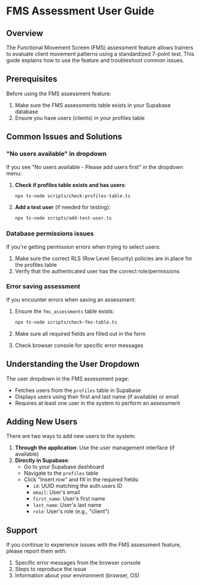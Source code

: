 # FMS Assessment User Guide

## Overview

The Functional Movement Screen (FMS) assessment feature allows trainers to evaluate client movement patterns using a standardized 7-point test. This guide explains how to use the feature and troubleshoot common issues.

## Prerequisites

Before using the FMS assessment feature:

1. Make sure the FMS assessments table exists in your Supabase database
2. Ensure you have users (clients) in your profiles table

## Common Issues and Solutions

### "No users available" in dropdown

If you see "No users available - Please add users first" in the dropdown menu:

1. **Check if profiles table exists and has users**:
   ```bash
   npx ts-node scripts/check-profiles-table.ts
   ```

2. **Add a test user** (if needed for testing):
   ```bash
   npx ts-node scripts/add-test-user.ts
   ```

### Database permissions issues

If you're getting permission errors when trying to select users:

1. Make sure the correct RLS (Row Level Security) policies are in place for the profiles table
2. Verify that the authenticated user has the correct role/permissions

### Error saving assessment

If you encounter errors when saving an assessment:

1. Ensure the `fms_assessments` table exists:
   ```bash
   npx ts-node scripts/check-fms-table.ts
   ```

2. Make sure all required fields are filled out in the form
3. Check browser console for specific error messages

## Understanding the User Dropdown

The user dropdown in the FMS assessment page:

- Fetches users from the `profiles` table in Supabase
- Displays users using their first and last name (if available) or email
- Requires at least one user in the system to perform an assessment

## Adding New Users

There are two ways to add new users to the system:

1. **Through the application**: Use the user management interface (if available)
2. **Directly in Supabase**:
   - Go to your Supabase dashboard
   - Navigate to the `profiles` table 
   - Click "Insert row" and fill in the required fields:
     - `id`: UUID matching the auth.users ID
     - `email`: User's email
     - `first_name`: User's first name
     - `last_name`: User's last name
     - `role`: User's role (e.g., "client")

## Support

If you continue to experience issues with the FMS assessment feature, please report them with:

1. Specific error messages from the browser console
2. Steps to reproduce the issue
3. Information about your environment (browser, OS)
